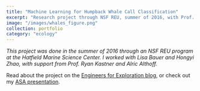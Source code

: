 ```yaml
---
title: "Machine Learning for Humpback Whale Call Classification"
excerpt: "Research project through NSF REU, summer of 2016, with Prof. Ryan Kastner of the University of California, San Diego."
image: "/images/whales_figure.png"
collection: portfolio
category: "ecology"
---
```

*This project was done in the summer of 2016 through an NSF REU program at the Hatfield Marine Science Center. I worked with Lisa Bauer and Hongyi Zhao, with support from Prof. Ryan Kastner and Alric Althoff.*

Read about the project on the [Engineers for Exploration blog](http://e4e.ucsd.edu/underwater-projects/machine-learning-for-humpback-whale-social-call-classification-2016-reu), or check out my [ASA presentation](/files/ASA_presentation.pdf).
